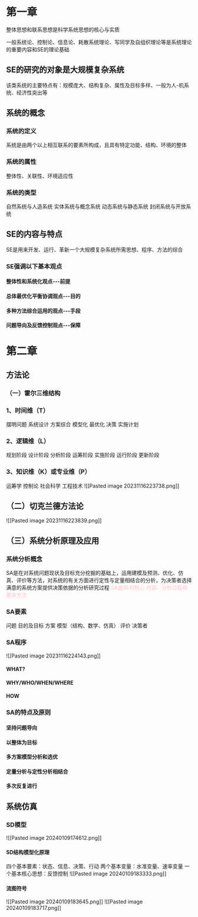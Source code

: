 # 第一章
整体思想和联系思想是科学系统思想的核心与实质

一般系统论、控制论、信息论、耗散系统理论、写同学及自组织理论等是系统理论的重要内容和SE的理论基础

## SE的研究的对象是大规模复杂系统
该类系统的主要特点有：规模庞大、结构复杂、属性及目标多样、一般为人-机系统、经济性突出等

## 系统的概念
### 系统的定义
系统是由两个以上相互联系的要素所构成，且具有特定功能、结构、环境的整体
### 系统的属性
整体性、关联性、环境适应性
### 系统的类型
自然系统与人造系统
实体系统与概念系统
动态系统与静态系统
封闭系统与开放系统

## SE的内容与特点
SE是用来开发、运行、革新一个大规模复杂系统所需思想、程序、方法的综合
### SE强调以下基本观点
#### 整体性和系统化观点---前提
#### 总体最优化平衡协调观点---目的
#### 多种方法综合运用的观点---手段
#### 问题导向及反馈控制观点---保障

# 第二章
## 方法论
### （一）霍尔三维结构
### 1、时间维（T）
摆明问题
系统设计
方案综合
模型化
最优化
决策
实施计划
### 2、逻辑维（L）
规划阶段
设计阶段
分析阶段
运筹阶段
实施阶段
运行阶段
更新阶段
### 3、知识维（K）或专业维（P）
运筹学
控制论
社会科学
工程技术
![[Pasted image 20231116223738.png]]
## （二）切克兰德方法论
![[Pasted image 20231116223839.png]]
## （三）系统分析原理及应用
### 系统分析概念
SA是在对系统问题现状及目标充分挖掘的基础上，运用建模及预测、优化、仿真、评价等方法，对系统的有关方面进行定性与定量相结合的分析，为决策者选择满意的系统方案提供决策依据的分析研究过程
<font color="pink">SA是SE的核心 内容、分析过程和基本方法</font>
### SA要素
问题
目的及目标
方案
模型（结构、数学、仿真）
评价
决策者
### SA程序
![[Pasted image 20231116224143.png]]
#### WHAT?
#### WHY/WHO/WHEN/WHERE
#### HOW

### SA的特点及原则
#### 坚持问题导向
#### 以整体为目标
#### 多方案模型分析和选优
#### 定量分析与定性分析相结合
#### 多次反复进行

## 系统仿真
### SD模型
![[Pasted image 20240109174612.png]]
#### SD结构模型化原理
四个基本要素：状态、信息、决策、行动
两个基本变量：水准变量、速率变量
一个基本核心思想：反馈控制
![[Pasted image 20240109183333.png]]
#### 流图符号
![[Pasted image 20240109183645.png]]
![[Pasted image 20240109183717.png]]